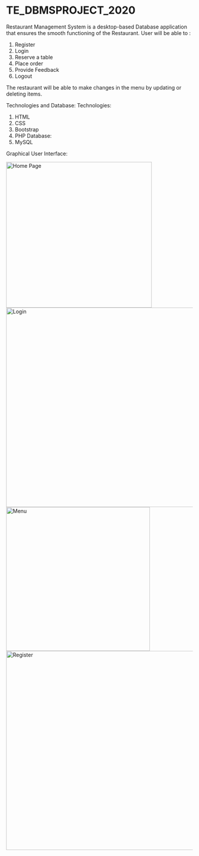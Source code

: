 # TE_DBMSPROJECT_2020
Restaurant Management System is a desktop-based Database application that ensures the smooth functioning of the Restaurant.
User will be able to : 
1. Register
2. Login
3. Reserve a table
4. Place order
5. Provide Feedback
6. Logout

The restaurant will be able to make changes in the menu by updating or deleting items.

Technologies and Database:
Technologies:
1. HTML
2. CSS
3. Bootstrap
4. PHP
Database:
1. MySQL

Graphical User Interface:

<img width="393" alt="Home Page" src="https://user-images.githubusercontent.com/73379995/138641577-7322d83f-c158-4061-b22c-06fc3ce39455.PNG">
<img width="538" alt="Login" src="https://user-images.githubusercontent.com/73379995/138641596-c77e251c-6fe2-45dd-8154-8b54d7ba9e7a.PNG">
<img width="388" alt="Menu" src="https://user-images.githubusercontent.com/73379995/138641599-3a1f748c-8275-43e4-9a99-de886256a641.PNG">
<img width="537" alt="Register" src="https://user-images.githubusercontent.com/73379995/138641608-be8f7bd4-7f96-4d4c-bc2b-8c2ebae5e7f7.PNG">


